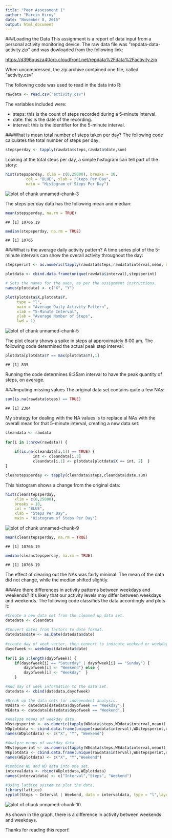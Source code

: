 ```yaml
---
title: "Peer Assessment 1"
author: "Marcin Hirny"
date: "November 8, 2015"
output: html_document
---
```



###Loading the Data
This assignment is a report of data input from a personal activity monitoring device.  The raw data file was "repdata-data-activity.zip" and was dowloaded from the following link:

https://d396qusza40orc.cloudfront.net/repdata%2Fdata%2Factivity.zip

When uncompressed, the zip archive contained one file, called "activity.csv"

The following code was used to read in the data into R:


```r
rawdata <- read.csv("activity.csv")
```

The variables included were:  
- steps: this is the count of steps recorded during a 5-minute interval.  
- date: this is the date of the recording.  
- interval: this is the identifier for the 5-minute interval.  

###What is mean total number of steps taken per day?
The following code calculates the total number of steps per day:


```r
stepsperday <- tapply(rawdata$steps,rawdata$date,sum)
```

Looking at the total steps per day, a simple histogram can tell part of the story:

```r
hist(stepsperday, xlim = c(0,25000), breaks = 10, 
         col = "BLUE", xlab = "Steps Per Day", 
         main = "Histogram of Steps Per Day")
```

![plot of chunk unnamed-chunk-3](figure/unnamed-chunk-3-1.png) 

The steps per day data has the following mean and median:

```r
mean(stepsperday, na.rm = TRUE)
```

```
## [1] 10766.19
```

```r
median(stepsperday, na.rm = TRUE)
```

```
## [1] 10765
```

###What is the average daily activity pattern?
A time series plot of the 5-minute intervals can show the overall activity throughout the day:

```r
stepsperint <- as.numeric(tapply(rawdata$steps,rawdata$interval,mean, na.rm = TRUE))

plotdata <- cbind.data.frame(unique(rawdata$interval),stepsperint)

# Sets the names for the axes, as per the assignment instructions.
names(plotdata) <- c("X", "Y")

plot(plotdata$X,plotdata$Y,
     type = "l", 
     main = "Average Daily Activity Pattern",
     xlab = "5-Minute Interval", 
     ylab = "Average Number of Steps",
     lwd = 1)
```

![plot of chunk unnamed-chunk-5](figure/unnamed-chunk-5-1.png) 

The plot clearly shows a spike in steps at approximately 8:00 am.  The following code determined the actual peak step interval:

```r
plotdata[plotdata$Y == max(plotdata$Y),1]
```

```
## [1] 835
```
Running the code determines 8:35am interval to have the peak quantity of steps, on average.

###Imputing missing values
The original data set contains quite a few NAs:

```r
sum(is.na(rawdata$steps) == TRUE)
```

```
## [1] 2304
```

My strategy for dealing with the NA values is to replace al NAs with the overall mean for that 5-minute interval, creating a new data set:

```r
cleandata <- rawdata
    
for(i in 1:nrow(rawdata)) {
    
    if(is.na(cleandata[i,1]) == TRUE) {
            int <- cleandata[i,3]
            cleandata[i,1] <- plotdata[plotdata$X == int, 2]  }
}

cleanstepsperday <- tapply(cleandata$steps,cleandata$date,sum)
```

This histogram shows a change from the original data:

```r
hist(cleanstepsperday, 
    xlim = c(0,25000), 
    breaks = 10, 
    col = "BLUE", 
    xlab = "Steps Per Day", 
    main = "Histogram of Steps Per Day")
```

![plot of chunk unnamed-chunk-9](figure/unnamed-chunk-9-1.png) 

```r
mean(cleanstepsperday, na.rm = TRUE)
```

```
## [1] 10766.19
```

```r
median(cleanstepsperday, na.rm = TRUE)
```

```
## [1] 10766.19
```

The effect of clearing out the NAs was fairly minimal.  The mean of the data did not change, while the median shifted slightly.  

###Are there differences in activity patterns between weekdays and weekends?
It's likely that our activity levels may differ between weekdays and weekends.  The following code classifies the data accordingly and plots it:

```r
#Create a new data set from the cleaned up data set.
datedata <- cleandata
    
#Convert dates from factors to date format.
datedata$date <- as.Date(datedata$date)
    
#create day of week vector, then convert to indicate weekend or weekday.
dayofweek <- weekdays(datedata$date)
    
for(i in 1:length(dayofweek)) {
    if(dayofweek[i] == "Saturday" | dayofweek[i] == "Sunday") {
        dayofweek[i] <- "Weekend"} else {
        dayofweek[i] <- "Weekday"  }
    }

#Add day of week information to the data set.
datedata <- cbind(datedata,dayofweek)

#Break up the data sets for independent analysis.
WDdata <- datedata[datedata$dayofweek == "Weekday",]
WEdata <- datedata[datedata$dayofweek == "Weekend",]

#Analyze means of weekday data.
WDstepsperint <- as.numeric(tapply(WDdata$steps,WDdata$interval,mean))
WDplotdata <- cbind.data.frame(unique(rawdata$interval),WDstepsperint,rep("Weekday",length(WDstepsperint)))
names(WDplotdata) <- c("X", "Y", "Weekend")

#Analyze means of weekday data.
WEstepsperint <- as.numeric(tapply(WEdata$steps,WEdata$interval,mean))
WEplotdata <- cbind.data.frame(unique(rawdata$interval),WEstepsperint,rep("Weekend", length(WEstepsperint)))
names(WEplotdata) <- c("X", "Y","Weekend")

#Combine WE and WD data into one set.
intervaldata <- rbind(WDplotdata,WEplotdata)
names(intervaldata) <- c("Interval","Steps", "Weekend")

#Using lattice system to plot the data.
library(lattice)
xyplot(Steps ~ Interval | Weekend, data = intervaldata, type = "l",layout = c(1, 2))
```

![plot of chunk unnamed-chunk-10](figure/unnamed-chunk-10-1.png) 

As shown in the graph, there is a difference in activity between weekends and weekdays.

Thanks for reading this report!
